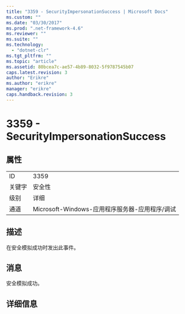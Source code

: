 ```yaml
---
title: "3359 - SecurityImpersonationSuccess | Microsoft Docs"
ms.custom: ""
ms.date: "03/30/2017"
ms.prod: ".net-framework-4.6"
ms.reviewer: ""
ms.suite: ""
ms.technology: 
  - "dotnet-clr"
ms.tgt_pltfrm: ""
ms.topic: "article"
ms.assetid: 80bcea7c-ae57-4b89-8032-5f9787545b07
caps.latest.revision: 3
author: "Erikre"
ms.author: "erikre"
manager: "erikre"
caps.handback.revision: 3
---
```

# 3359 - SecurityImpersonationSuccess
## 属性  
  
|||  
|-|-|  
|ID|3359|  
|关键字|安全性|  
|级别|详细|  
|通道|Microsoft\-Windows\-应用程序服务器\-应用程序\/调试|  
  
## 描述  
 在安全模拟成功时发出此事件。  
  
## 消息  
 安全模拟成功。  
  
## 详细信息